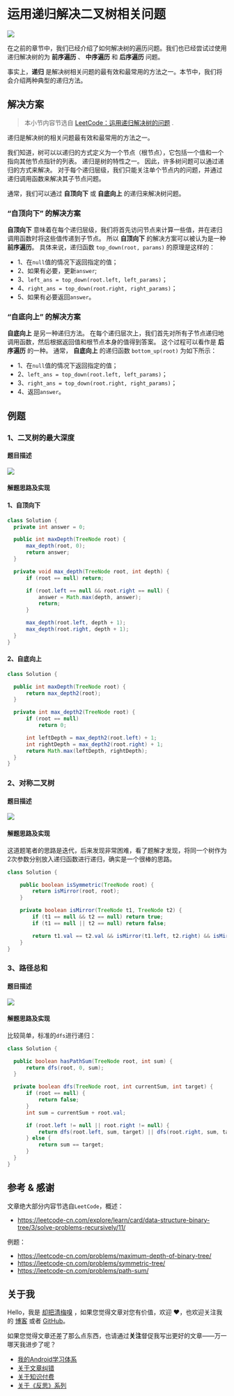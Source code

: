 # 运用递归解决二叉树相关问题

![](https://raw.githubusercontent.com/qingmei2/qingmei2-blogs-art/master/blogs/algorithm/1/image.vrvs0ycz82b.png)

在之前的章节中，我们已经介绍了如何解决树的遍历问题。我们也已经尝试过使用递归解决树的为 **前序遍历** 、 **中序遍历** 和 **后序遍历** 问题。

事实上，**递归** 是解决树相关问题的最有效和最常用的方法之一。本节中，我们将会介绍两种典型的递归方法。

## 解决方案

> 本小节内容节选自 [LeetCode：运用递归解决树的问题](https://leetcode-cn.com/explore/learn/card/data-structure-binary-tree/3/solve-problems-recursively/11/) .

递归是解决树的相关问题最有效和最常用的方法之一。

我们知道，树可以以递归的方式定义为一个节点（根节点），它包括一个值和一个指向其他节点指针的列表。 递归是树的特性之一。 因此，许多树问题可以通过递归的方式来解决。 对于每个递归层级，我们只能关注单个节点内的问题，并通过递归调用函数来解决其子节点问题。

通常，我们可以通过 **自顶向下** 或 **自底向上** 的递归来解决树问题。

### “自顶向下” 的解决方案

**自顶向下** 意味着在每个递归层级，我们将首先访问节点来计算一些值，并在递归调用函数时将这些值传递到子节点。 所以 **自顶向下** 的解决方案可以被认为是一种 **前序遍历**。 具体来说，递归函数 `top_down(root, params)` 的原理是这样的：

* 1、在`null`值的情况下返回指定的值；
* 2、如果有必要，更新`answer`;
* 3、`left_ans = top_down(root.left, left_params)`；
* 4、`right_ans = top_down(root.right, right_params)`；
* 5、如果有必要返回`answer`。

### “自底向上” 的解决方案

**自底向上** 是另一种递归方法。 在每个递归层次上，我们首先对所有子节点递归地调用函数，然后根据返回值和根节点本身的值得到答案。 这个过程可以看作是 **后序遍历** 的一种。 通常， **自底向上** 的递归函数 `bottom_up(root)` 为如下所示：

* 1、在`null`值的情况下返回指定的值；
* 2、`left_ans = top_down(root.left, left_params)`；
* 3、`right_ans = top_down(root.right, right_params)`；
* 4、返回`answer`。

## 例题

### 1、二叉树的最大深度

#### 题目描述

![](https://raw.githubusercontent.com/qingmei2/qingmei2-blogs-art/master/blogs/algorithm/1/image.47trl25zuxn.png)

#### 解题思路及实现

#### 1、自顶向下

```java
class Solution {
  private int answer = 0;

  public int maxDepth(TreeNode root) {
      max_depth(root, 0);
      return answer;
  }

  private void max_depth(TreeNode root, int depth) {
      if (root == null) return;

      if (root.left == null && root.right == null) {
          answer = Math.max(depth, answer);
          return;
      }

      max_depth(root.left, depth + 1);
      max_depth(root.right, depth + 1);
  }
}
```

#### 2、自底向上

```java
class Solution {

  public int maxDepth(TreeNode root) {
      return max_depth2(root);
  }

  private int max_depth2(TreeNode root) {
      if (root == null)
          return 0;

      int leftDepth = max_depth2(root.left) + 1;
      int rightDepth = max_depth2(root.right) + 1;
      return Math.max(leftDepth, rightDepth);
  }
}
```

### 2、对称二叉树

#### 题目描述

![](https://raw.githubusercontent.com/qingmei2/qingmei2-blogs-art/master/blogs/algorithm/1/image.ovh153w3qqd.png)

#### 解题思路及实现

这道题笔者的思路是迭代，后来发现非常困难，看了题解才发现，将同一个树作为2次参数分别放入递归函数进行递归，确实是一个很棒的思路。

```java
class Solution {

    public boolean isSymmetric(TreeNode root) {
        return isMirror(root, root);
    }

    private boolean isMirror(TreeNode t1, TreeNode t2) {
        if (t1 == null && t2 == null) return true;
        if (t1 == null || t2 == null) return false;

        return t1.val == t2.val && isMirror(t1.left, t2.right) && isMirror(t1.right, t2.left);
    }
}
```

### 3、路径总和

#### 题目描述

![](https://raw.githubusercontent.com/qingmei2/qingmei2-blogs-art/master/blogs/algorithm/1/image.w7rnrm8vhul.png)

#### 解题思路及实现

比较简单，标准的`dfs`进行递归：

```java
class Solution {

  public boolean hasPathSum(TreeNode root, int sum) {
      return dfs(root, 0, sum);
  }

  private boolean dfs(TreeNode root, int currentSum, int target) {
      if (root == null) {
          return false;
      }
      int sum = currentSum + root.val;

      if (root.left != null || root.right != null) {
          return dfs(root.left, sum, target) || dfs(root.right, sum, target);
      } else {
          return sum == target;
      }
  }
}
```

## 参考 & 感谢

文章绝大部分内容节选自`LeetCode`，概述：

* https://leetcode-cn.com/explore/learn/card/data-structure-binary-tree/3/solve-problems-recursively/11/

例题：

* https://leetcode-cn.com/problems/maximum-depth-of-binary-tree/
* https://leetcode-cn.com/problems/symmetric-tree/
* https://leetcode-cn.com/problems/path-sum/

## 关于我

Hello，我是 [却把清梅嗅](https://github.com/qingmei2) ，如果您觉得文章对您有价值，欢迎 ❤️，也欢迎关注我的 [博客](https://juejin.im/user/588555ff1b69e600591e8462/posts) 或者 [GitHub](https://github.com/qingmei2)。

如果您觉得文章还差了那么点东西，也请通过**关注**督促我写出更好的文章——万一哪天我进步了呢？

* [我的Android学习体系](https://github.com/qingmei2/blogs)
* [关于文章纠错](https://github.com/qingmei2/blogs/blob/master/error_collection.md)
* [关于知识付费](https://github.com/qingmei2/blogs/blob/master/appreciation.md)
* [关于《反思》系列](https://github.com/qingmei2/blogs/blob/master/src/%E5%8F%8D%E6%80%9D%E7%B3%BB%E5%88%97/%E5%8F%8D%E6%80%9D%7C%E7%B3%BB%E5%88%97%E7%9B%AE%E5%BD%95.md)
